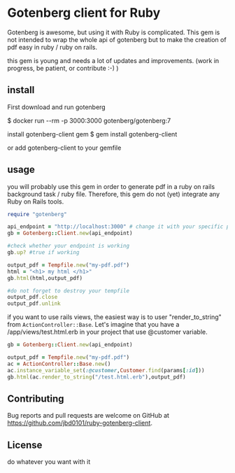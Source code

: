 # Gotenberg client for Ruby
Gotenberg is awesome, but using it with Ruby is complicated.
This gem is not intended to wrap the whole api of gotenberg but to make
the creation of pdf easy in ruby / ruby on rails.

this gem is young and needs a lot of updates and improvements. (work in progress, be patient, or contribute :-) )

## install
First download and run gotenberg

$ docker run --rm -p 3000:3000 gotenberg/gotenberg:7

install gotenberg-client gem
$ gem install gotenberg-client

or add gotenberg-client to your gemfile

## usage
you will probably use this gem in order to generate pdf in a ruby on rails background task / ruby file. Therefore, this gem do not (yet) integrate any Ruby on Rails tools.

```ruby
require "gotenberg"

api_endpoint = "http://localhost:3000" # change it with your specific port and address.
gb = Gotenberg::Client.new(api_endpoint)

#check whether your endpoint is working
gb.up? #true if working

output_pdf = Tempfile.new("my-pdf.pdf")
html = "<h1> my html </h1>"
gb.html(html,output_pdf)

#do not forget to destroy your tempfile
output_pdf.close
output_pdf.unlink

```

if you want to use rails views, the easiest way is to user "render_to_string" from `ActionController::Base`.
Let's imagine that you have a /app/views/test.html.erb in your project that use @customer variable.

```ruby
gb = Gotenberg::Client.new(api_endpoint)

output_pdf = Tempfile.new("my-pdf.pdf")
ac = ActionController::Base.new()
ac.instance_variable_set(:@customer,Customer.find(params[:id]))
gb.html(ac.render_to_string("/test.html.erb"),output_pdf)

```

## Contributing

Bug reports and pull requests are welcome on GitHub at https://github.com/jbd0101/ruby-gotenberg-client.


## License

do whatever you want with it

